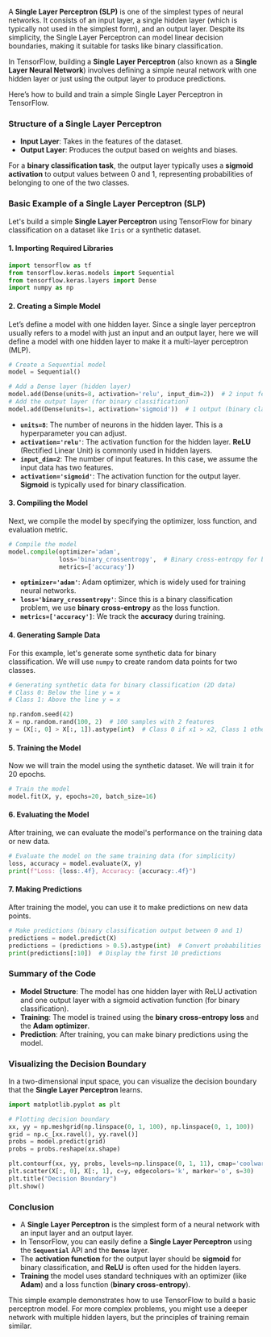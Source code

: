 A **Single Layer Perceptron (SLP)** is one of the simplest types of neural networks. It consists of an input layer, a single hidden layer (which is typically not used in the simplest form), and an output layer. Despite its simplicity, the Single Layer Perceptron can model linear decision boundaries, making it suitable for tasks like binary classification.

In TensorFlow, building a **Single Layer Perceptron** (also known as a **Single Layer Neural Network**) involves defining a simple neural network with one hidden layer or just using the output layer to produce predictions. 

Here’s how to build and train a simple Single Layer Perceptron in TensorFlow.

### Structure of a Single Layer Perceptron
- **Input Layer**: Takes in the features of the dataset.
- **Output Layer**: Produces the output based on weights and biases.

For a **binary classification task**, the output layer typically uses a **sigmoid activation** to output values between 0 and 1, representing probabilities of belonging to one of the two classes.

### Basic Example of a Single Layer Perceptron (SLP)

Let's build a simple **Single Layer Perceptron** using TensorFlow for binary classification on a dataset like `Iris` or a synthetic dataset.

#### 1. **Importing Required Libraries**

```python
import tensorflow as tf
from tensorflow.keras.models import Sequential
from tensorflow.keras.layers import Dense
import numpy as np
```

#### 2. **Creating a Simple Model**

Let’s define a model with one hidden layer. Since a single layer perceptron usually refers to a model with just an input and an output layer, here we will define a model with one hidden layer to make it a multi-layer perceptron (MLP).

```python
# Create a Sequential model
model = Sequential()

# Add a Dense layer (hidden layer)
model.add(Dense(units=8, activation='relu', input_dim=2))  # 2 input features (for simplicity)
# Add the output layer (for binary classification)
model.add(Dense(units=1, activation='sigmoid'))  # 1 output (binary classification)
```

- **`units=8`**: The number of neurons in the hidden layer. This is a hyperparameter you can adjust.
- **`activation='relu'`**: The activation function for the hidden layer. **ReLU** (Rectified Linear Unit) is commonly used in hidden layers.
- **`input_dim=2`**: The number of input features. In this case, we assume the input data has two features.
- **`activation='sigmoid'`**: The activation function for the output layer. **Sigmoid** is typically used for binary classification.

#### 3. **Compiling the Model**

Next, we compile the model by specifying the optimizer, loss function, and evaluation metric.

```python
# Compile the model
model.compile(optimizer='adam', 
              loss='binary_crossentropy',  # Binary cross-entropy for binary classification
              metrics=['accuracy'])
```

- **`optimizer='adam'`**: Adam optimizer, which is widely used for training neural networks.
- **`loss='binary_crossentropy'`**: Since this is a binary classification problem, we use **binary cross-entropy** as the loss function.
- **`metrics=['accuracy']`**: We track the **accuracy** during training.

#### 4. **Generating Sample Data**

For this example, let's generate some synthetic data for binary classification. We will use `numpy` to create random data points for two classes.

```python
# Generating synthetic data for binary classification (2D data)
# Class 0: Below the line y = x
# Class 1: Above the line y = x

np.random.seed(42)
X = np.random.rand(100, 2)  # 100 samples with 2 features
y = (X[:, 0] > X[:, 1]).astype(int)  # Class 0 if x1 > x2, Class 1 otherwise
```

#### 5. **Training the Model**

Now we will train the model using the synthetic dataset. We will train it for 20 epochs.

```python
# Train the model
model.fit(X, y, epochs=20, batch_size=16)
```

#### 6. **Evaluating the Model**

After training, we can evaluate the model's performance on the training data or new data.

```python
# Evaluate the model on the same training data (for simplicity)
loss, accuracy = model.evaluate(X, y)
print(f"Loss: {loss:.4f}, Accuracy: {accuracy:.4f}")
```

#### 7. **Making Predictions**

After training the model, you can use it to make predictions on new data points.

```python
# Make predictions (binary classification output between 0 and 1)
predictions = model.predict(X)
predictions = (predictions > 0.5).astype(int)  # Convert probabilities to binary values (0 or 1)
print(predictions[:10])  # Display the first 10 predictions
```

### Summary of the Code

- **Model Structure**: The model has one hidden layer with ReLU activation and one output layer with a sigmoid activation function (for binary classification).
- **Training**: The model is trained using the **binary cross-entropy loss** and the **Adam optimizer**.
- **Prediction**: After training, you can make binary predictions using the model.

### Visualizing the Decision Boundary

In a two-dimensional input space, you can visualize the decision boundary that the **Single Layer Perceptron** learns.

```python
import matplotlib.pyplot as plt

# Plotting decision boundary
xx, yy = np.meshgrid(np.linspace(0, 1, 100), np.linspace(0, 1, 100))
grid = np.c_[xx.ravel(), yy.ravel()]
probs = model.predict(grid)
probs = probs.reshape(xx.shape)

plt.contourf(xx, yy, probs, levels=np.linspace(0, 1, 11), cmap='coolwarm', alpha=0.8)
plt.scatter(X[:, 0], X[:, 1], c=y, edgecolors='k', marker='o', s=30)
plt.title("Decision Boundary")
plt.show()
```

### Conclusion

- A **Single Layer Perceptron** is the simplest form of a neural network with an input layer and an output layer.
- In TensorFlow, you can easily define a **Single Layer Perceptron** using the **`Sequential`** API and the **`Dense`** layer.
- The **activation function** for the output layer should be **sigmoid** for binary classification, and **ReLU** is often used for the hidden layers.
- **Training** the model uses standard techniques with an optimizer (like **Adam**) and a loss function (**binary cross-entropy**).

This simple example demonstrates how to use TensorFlow to build a basic perceptron model. For more complex problems, you might use a deeper network with multiple hidden layers, but the principles of training remain similar.
